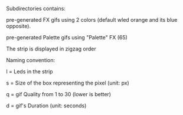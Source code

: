 Subdirectories contains:

pre-generated FX gifs using 2 colors (default wled orange and its blue opposite). 

pre-generated Palette gifs using "Palette" FX (65)

The strip is displayed in zigzag order

Naming convention:

l = Leds in the strip

s = Size of the box representing the pixel (unit: px)

q = gif Quality from 1 to 30 (lower is better)

d = gif's Duration (unit: seconds)
